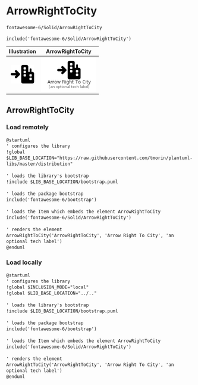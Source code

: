# ArrowRightToCity


```text
fontawesome-6/Solid/ArrowRightToCity
```

```text
include('fontawesome-6/Solid/ArrowRightToCity')
```



| Illustration | ArrowRightToCity |
| :---: | :---: |
| ![illustration for Illustration](../../fontawesome-6/Solid/ArrowRightToCity.png) | ![illustration for ArrowRightToCity](../../fontawesome-6/Solid/ArrowRightToCity.Local.png) |




## ArrowRightToCity

### Load remotely
```plantuml
@startuml
' configures the library
!global $LIB_BASE_LOCATION="https://raw.githubusercontent.com/tmorin/plantuml-libs/master/distribution"

' loads the library's bootstrap
!include $LIB_BASE_LOCATION/bootstrap.puml

' loads the package bootstrap
include('fontawesome-6/bootstrap')

' loads the Item which embeds the element ArrowRightToCity
include('fontawesome-6/Solid/ArrowRightToCity')

' renders the element
ArrowRightToCity('ArrowRightToCity', 'Arrow Right To City', 'an optional tech label')
@enduml
```

### Load locally
```plantuml
@startuml
' configures the library
!global $INCLUSION_MODE="local"
!global $LIB_BASE_LOCATION="../.."

' loads the library's bootstrap
!include $LIB_BASE_LOCATION/bootstrap.puml

' loads the package bootstrap
include('fontawesome-6/bootstrap')

' loads the Item which embeds the element ArrowRightToCity
include('fontawesome-6/Solid/ArrowRightToCity')

' renders the element
ArrowRightToCity('ArrowRightToCity', 'Arrow Right To City', 'an optional tech label')
@enduml
```

